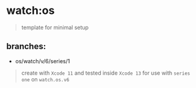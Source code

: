 # watch:os
> template for minimal setup


## branches:
* os/watch/v/6/series/1
> create with `Xcode 11` and tested inside `Xcode 13`
> for use with `series one` on `watch.os.v6`